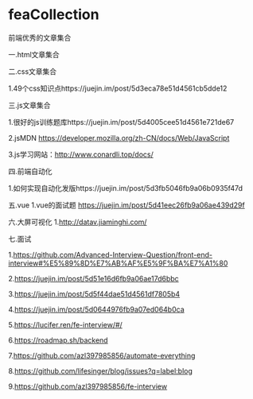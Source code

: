 # feaCollection
前端优秀的文章集合

一.html文章集合

二.css文章集合

1.49个css知识点https://juejin.im/post/5d3eca78e51d4561cb5dde12

三.js文章集合

1.很好的js训练题库https://juejin.im/post/5d4005cee51d4561e721de67

2.jsMDN https://developer.mozilla.org/zh-CN/docs/Web/JavaScript

3.js学习网站：http://www.conardli.top/docs/

四.前端自动化

1.如何实现自动化发版https://juejin.im/post/5d3fb5046fb9a06b0935f47d

五.vue
1.vue的面试题 https://juejin.im/post/5d41eec26fb9a06ae439d29f

六.大屏可视化
1.http://datav.jiaminghi.com/

七.面试

1.https://github.com/Advanced-Interview-Question/front-end-interview#%E5%89%8D%E7%AB%AF%E5%9F%BA%E7%A1%80

2.https://juejin.im/post/5d51e16d6fb9a06ae17d6bbc

3.https://juejin.im/post/5d5f44dae51d4561df7805b4

4.https://juejin.im/post/5d0644976fb9a07ed064b0ca

5.https://lucifer.ren/fe-interview/#/

6.https://roadmap.sh/backend

7.https://github.com/azl397985856/automate-everything

8.https://github.com/lifesinger/blog/issues?q=label:blog

9.https://github.com/azl397985856/fe-interview
